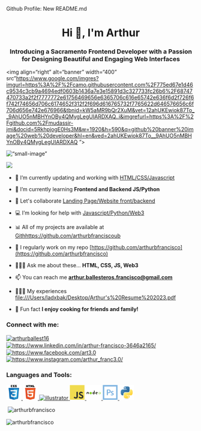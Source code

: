 Github Profile: New README.md 

<h1 align="center">Hi 👋, I'm Arthur</h1>
<h3 align="center">Introducing a Sacramento Frontend Developer with a Passion for Designing Beautiful and Engaging Web Interfaces</h3>

<img align=“right” alt=“banner”
width=“400” src”https://www.google.com/imgres?imgurl=https%3A%2F%2Fcamo.githubusercontent.com%2F775ed67e1d46c9534c3cb9a4694edf0603b1436a7e3e15891d3c327733fc26b6%2F68747470733a2f2f7777772e61756469656e6365706c616e65742e636f6d2f726f6f742f74656d706c6174652f312f2f696d616765732f7765622d646576656c6f706d656e742e676966&tbnid=kW5aMR9bQr2XuM&vet=12ahUKEwiok87To__9AhUO5nMBHYnOBy4QMygLegUIARDXAQ..i&imgrefurl=https%3A%2F%2Fgithub.com%2Fmudassir-jmi&docid=5RkhpjogE0Hs3M&w=1920&h=590&q=github%20banner%20image%20web%20developer&hl=en&ved=2ahUKEwiok87To__9AhUO5nMBHYnOBy4QMygLegUIARDXAQ
”>

<p align=“left”> <img src=“” alt=“small-image”> </p>

<p align=“left”> <a href=“linkedin” target=“blank”></a> <img src=“![Twitter Follow](https://img.shields.io/twitter/follow/ArthurBallest16?style=social)”></p>



- 🚦 I’m currently updating and working with [HTML/CSS/Javascript](https://github.com/arthurbfrancisco)

- 📝 I’m currently learning **Frontend and Backend JS/Python**

- 🤼 Let's collaborate [Landing Page/Website front/backend](https://github.com/arthurbfrancisco)

- 💻 I’m looking for help with [Javascript/Python/Web3](https://github.com/arthurbfrancisco)

- 📊 All of my projects are available at [Githhttps://github.com/arthurbfranciscoub](Githhttps://github.com/arthurbfranciscoub)

- 📆 I regularly work on my repo [https://github.com/arthurbfrancisco](https://github.com/arthurbfrancisco)

- 🙋🏻‍♂️ Ask me about these... **HTML, CSS, JS, Web3**

- 📫 You can reach me **arthur.ballesteros.francisco@gmail.com**

- 🚴🏻‍♂️ My experiences [file:///Users/ladxbak/Desktop/Arthur's%20Resume%202023.pdf](file:///Users/ladxbak/Desktop/Arthur's%20Resume%202023.pdf)

- 🤫 Fun fact **I enjoy cooking for friends and family!**

<h3 align="left">Connect with me:</h3>
<p align="left">
<a href="https://twitter.com/arthurballest16" target="blank"><img align="center" src="https://raw.githubusercontent.com/rahuldkjain/github-profile-readme-generator/master/src/images/icons/Social/twitter.svg" alt="arthurballest16" height="30" width="40" /></a>
<a href="https://linkedin.com/in/https://www.linkedin.com/in/arthur-francisco-3646a2165/" target="blank"><img align="center" src="https://raw.githubusercontent.com/rahuldkjain/github-profile-readme-generator/master/src/images/icons/Social/linked-in-alt.svg" alt="https://www.linkedin.com/in/arthur-francisco-3646a2165/" height="30" width="40" /></a>
<a href="https://fb.com/https://www.facebook.com/art3.0" target="blank"><img align="center" src="https://raw.githubusercontent.com/rahuldkjain/github-profile-readme-generator/master/src/images/icons/Social/facebook.svg" alt="https://www.facebook.com/art3.0" height="30" width="40" /></a>
<a href="https://instagram.com/https://www.instagram.com/arthur_franc3.0/" target="blank"><img align="center" src="https://raw.githubusercontent.com/rahuldkjain/github-profile-readme-generator/master/src/images/icons/Social/instagram.svg" alt="https://www.instagram.com/arthur_franc3.0/" height="30" width="40" /></a>
</p>

<h3 align="left">Languages and Tools:</h3>
<p align="left"> <a href="https://www.w3schools.com/css/" target="_blank" rel="noreferrer"> <img src="https://raw.githubusercontent.com/devicons/devicon/master/icons/css3/css3-original-wordmark.svg" alt="css3" width="40" height="40"/> </a> <a href="https://www.w3.org/html/" target="_blank" rel="noreferrer"> <img src="https://raw.githubusercontent.com/devicons/devicon/master/icons/html5/html5-original-wordmark.svg" alt="html5" width="40" height="40"/> </a> <a href="https://www.adobe.com/in/products/illustrator.html" target="_blank" rel="noreferrer"> <img src="https://www.vectorlogo.zone/logos/adobe_illustrator/adobe_illustrator-icon.svg" alt="illustrator" width="40" height="40"/> </a> <a href="https://developer.mozilla.org/en-US/docs/Web/JavaScript" target="_blank" rel="noreferrer"> <img src="https://raw.githubusercontent.com/devicons/devicon/master/icons/javascript/javascript-original.svg" alt="javascript" width="40" height="40"/> </a> <a href="https://nodejs.org" target="_blank" rel="noreferrer"> <img src="https://raw.githubusercontent.com/devicons/devicon/master/icons/nodejs/nodejs-original-wordmark.svg" alt="nodejs" width="40" height="40"/> </a> <a href="https://www.photoshop.com/en" target="_blank" rel="noreferrer"> <img src="https://raw.githubusercontent.com/devicons/devicon/master/icons/photoshop/photoshop-line.svg" alt="photoshop" width="40" height="40"/> </a> <a href="https://www.python.org" target="_blank" rel="noreferrer"> <img src="https://raw.githubusercontent.com/devicons/devicon/master/icons/python/python-original.svg" alt="python" width="40" height="40"/> </a> </p>

<p>&nbsp;<img align="center" src="https://github-readme-stats.vercel.app/api?username=arthurbfrancisco&show_icons=true&locale=en" alt="arthurbfrancisco" /></p>

<p><img align="center" src="https://github-readme-streak-stats.herokuapp.com/?user=arthurbfrancisco&" alt="arthurbfrancisco" /></p>
